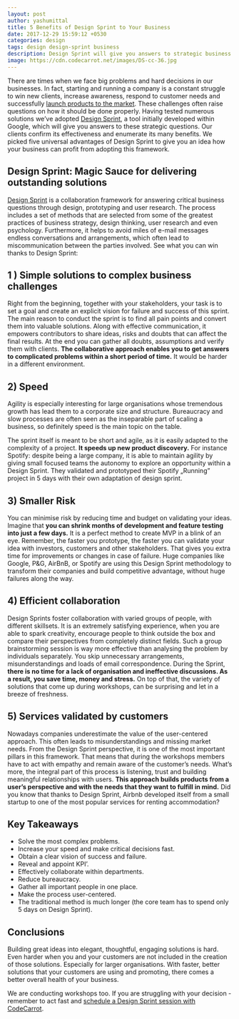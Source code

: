```yaml
---
layout: post
author: yashumittal
title: 5 Benefits of Design Sprint to Your Business
date: 2017-12-29 15:59:12 +0530
categories: design
tags: design design-sprint business
description: Design Sprint will give you answers to strategic business questions. Our clients confirm its effectiveness and enumerate its benefits. What are they?
image: https://cdn.codecarrot.net/images/DS-cc-36.jpg
---
```


There are times when we face big problems and hard decisions in our businesses. In fact, starting and running a company is a constant struggle to win new clients, increase awareness, respond to customer needs and successfully [launch products to the market](/how-a-product-design-sprint-can-help-you-launch-a-better-product). These challenges often raise questions on how it should be done properly. Having tested numerous solutions we’ve adopted [Design Sprint](//www.codecarrot.net/services/design-sprint.html), a tool initially developed within Google, which will give you answers to these strategic questions. Our clients confirm its effectiveness and enumerate its many benefits. We picked five universal advantages of Design Sprint to give you an idea how your business can profit from adopting this framework.

## Design Sprint: Magic Sauce for delivering outstanding solutions

[Design Sprint](//www.codecarrot.net/services/design-sprint.html) is a collaboration framework for answering critical business questions through design, prototyping and user research. The process includes a set of methods that are selected from some of the greatest practices of business strategy, design thinking, user research and even psychology. Furthermore, it helps to avoid miles of e-mail messages endless conversations and arrangements, which often lead to miscommunication between the parties involved. See what you can win thanks to Design Sprint:

## 1 ) Simple solutions to complex business challenges

Right from the beginning, together with your stakeholders, your task is to set a goal and create an explicit vision for failure and success of this sprint. The main reason to conduct the sprint is to find all pain points and convert them into valuable solutions. Along with effective communication, it empowers contributors to share ideas, risks and doubts that can affect the final results. At the end you can gather all doubts, assumptions and verify them with clients. **The collaborative approach enables you to get answers to complicated problems within a short period of time.** It would be harder in a different environment.

## 2) Speed

Agility is especially interesting for large organisations whose tremendous growth has lead them to a corporate size and structure. Bureaucracy and slow processes are often seen as the inseparable part of scaling a business, so definitely speed is the main topic on the table.

The sprint itself is meant to be short and agile, as it is easily adapted to the complexity of a project. **It speeds up new product discovery.** For instance Spotify: despite being a large company, it is able to maintain agility by giving small focused teams the autonomy to explore an opportunity within a Design Sprint. They validated and prototyped their Spotify „Running” project in 5 days with their own adaptation of design sprint.

## 3) Smaller Risk

You can minimise risk by reducing time and budget on validating your ideas. Imagine that **you can shrink months of development and feature testing into just a few days.** It is a perfect method to create MVP in a blink of an eye. Remember, the faster you prototype, the faster you can validate your idea with investors, customers and other stakeholders. That gives you extra time for improvements or changes in case of failure. Huge companies like Google, P&G, AirBnB, or Spotify are using this Design Sprint methodology to transform their companies and build competitive advantage, without huge failures along the way.

## 4) Efficient collaboration

Design Sprints foster collaboration with varied groups of people, with different skillsets. It is an extremely satisfying experience, when you are able to spark creativity, encourage people to think outside the box and compare their perspectives from completely distinct fields. Such a group brainstorming session is way more effective than analysing the problem by individuals separately. You skip unnecessary arrangements, misunderstandings and loads of email correspondence. During the Sprint, **there is no time for a lack of organisation and ineffective discussions. As a result, you save time, money and stress.** On top of that, the variety of solutions that come up during workshops, can be surprising and let in a breeze of freshness.

## 5) Services validated by customers

Nowadays companies underestimate the value of the user-centered approach. This often leads to misunderstandings and missing market needs. From the Design Sprint perspective, it is one of the most important pillars in this framework. That means that during the workshops members have to act with empathy and remain aware of the customer’s needs. What’s more, the integral part of this process is listening, trust and building meaningful relationships with users. **This approach builds products from a user’s perspective and with the needs that they want to fulfill in mind.** Did you know that thanks to Design Sprint, Airbnb  developed itself from a small startup to one of the most popular services for renting accommodation?

## Key Takeaways

* Solve the most complex problems.
* Increase your speed and make critical decisions fast.
* Obtain a clear vision of success and failure.
* Reveal and appoint KPI’.
* Effectively collaborate within departments.
* Reduce bureaucracy.
* Gather all important people in one place.
* Make the process user-centered.
* The traditional method is much longer (the core team has to spend only 5 days on Design Sprint).

## Conclusions

Building great ideas into elegant, thoughtful, engaging solutions is hard. Even harder when you and your customers are not included in the creation of those solutions. Especially for larger organisations. With faster, better solutions that your customers are using and promoting, there comes a better overall health of your business.

We are conducting workshops too. If you are struggling with your decision - remember to act fast and [schedule a Design Sprint session with CodeCarrot](//www.codecarrot.net/services/design-sprint.html).
